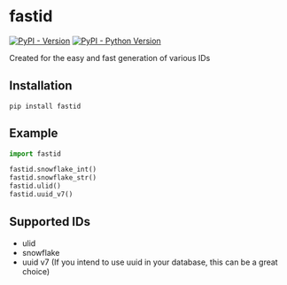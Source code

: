 # fastid
[![PyPI - Version](https://img.shields.io/pypi/v/fastid.svg)](https://pypi.org/project/fastid)
[![PyPI - Python Version](https://img.shields.io/pypi/pyversions/fastid.svg)](https://pypi.org/project/fastid)

Created for the easy and fast generation of various IDs

## Installation

```console
pip install fastid
```


## Example

```python
import fastid

fastid.snowflake_int()
fastid.snowflake_str()
fastid.ulid()
fastid.uuid_v7()
```


## Supported IDs
- ulid
- snowflake
- uuid v7 (If you intend to use uuid in your database, this can be a great choice)
